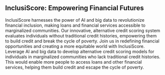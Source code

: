 ## InclusiScore: Empowering Financial Futures

InclusiScore harnesses the power of AI and big data to revolutionize financial inclusion, making loans and financial services accessible to marginalized communities. Our innovative, alternative credit scoring system evaluates individuals without traditional credit histories, empowering them to build credit and break the cycle of poverty. Join us in redefining financial opportunities and creating a more equitable world with InclusiScore.
Leverage AI and big data to develop alternative credit scoring models for individuals in marginalized communities who lack traditional credit histories. This would enable more people to access loans and other financial services, helping them build credit and escape the cycle of poverty.